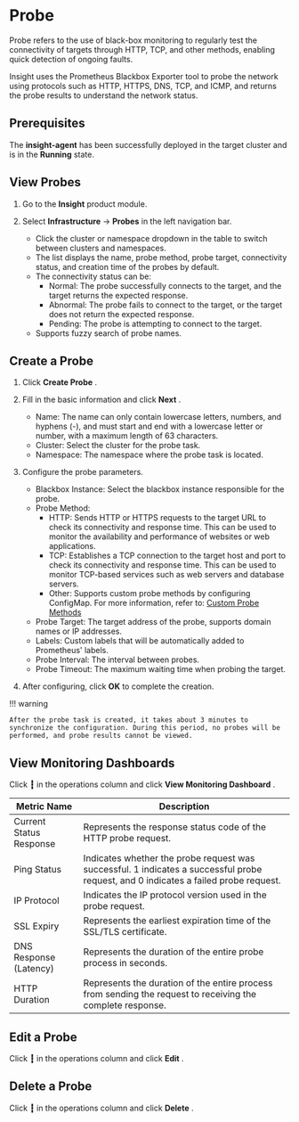 # Probe

Probe refers to the use of black-box monitoring to regularly test the connectivity of targets through HTTP, TCP, and other methods, enabling quick detection of ongoing faults.

Insight uses the Prometheus Blackbox Exporter tool to probe the network using protocols such as HTTP, HTTPS, DNS, TCP, and ICMP, and returns the probe results to understand the network status.

## Prerequisites

The __insight-agent__ has been successfully deployed in the target cluster and is in the __Running__ state.

## View Probes

1. Go to the __Insight__ product module.
2. Select __Infrastructure__ -> __Probes__ in the left navigation bar.

    - Click the cluster or namespace dropdown in the table to switch between clusters and namespaces.
    - The list displays the name, probe method, probe target, connectivity status, and creation time of the probes by default.
    - The connectivity status can be:
        - Normal: The probe successfully connects to the target, and the target returns the expected response.
        - Abnormal: The probe fails to connect to the target, or the target does not return the expected response.
        - Pending: The probe is attempting to connect to the target.
    - Supports fuzzy search of probe names.


## Create a Probe

1. Click __Create Probe__ .
2. Fill in the basic information and click __Next__ .

    - Name: The name can only contain lowercase letters, numbers, and hyphens (-), and must start and end with a lowercase letter or number, with a maximum length of 63 characters.
    - Cluster: Select the cluster for the probe task.
    - Namespace: The namespace where the probe task is located.


3. Configure the probe parameters.

    - Blackbox Instance: Select the blackbox instance responsible for the probe.
    - Probe Method:
        - HTTP: Sends HTTP or HTTPS requests to the target URL to check its connectivity and response time. This can be used to monitor the availability and performance of websites or web applications.
        - TCP: Establishes a TCP connection to the target host and port to check its connectivity and response time. This can be used to monitor TCP-based services such as web servers and database servers.
        - Other: Supports custom probe methods by configuring ConfigMap. For more information, refer to: [Custom Probe Methods](../collection-manag/probe-module.md)
    - Probe Target: The target address of the probe, supports domain names or IP addresses.
    - Labels: Custom labels that will be automatically added to Prometheus' labels.
    - Probe Interval: The interval between probes.
    - Probe Timeout: The maximum waiting time when probing the target.

4. After configuring, click **OK** to complete the creation.

!!! warning

    After the probe task is created, it takes about 3 minutes to synchronize the configuration. During this period, no probes will be performed, and probe results cannot be viewed.

## View Monitoring Dashboards

Click __┇__ in the operations column and click __View Monitoring Dashboard__ .

| Metric Name | Description |
| -- | -- |
| Current Status Response | Represents the response status code of the HTTP probe request. |
| Ping Status | Indicates whether the probe request was successful. 1 indicates a successful probe request, and 0 indicates a failed probe request. |
| IP Protocol | Indicates the IP protocol version used in the probe request. |
| SSL Expiry | Represents the earliest expiration time of the SSL/TLS certificate. |
| DNS Response (Latency) | Represents the duration of the entire probe process in seconds. |
| HTTP Duration | Represents the duration of the entire process from sending the request to receiving the complete response. |

## Edit a Probe

Click __┇__ in the operations column and click __Edit__ .


## Delete a Probe

Click __┇__ in the operations column and click __Delete__ .
